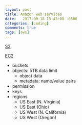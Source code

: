 ```yaml
---
layout: post
title: Amazon web services
date:   2017-09-18 13:43:08 -0500
categories: [coding]
comments: true
tags: [aws]
---
```


[S3](http://docs.aws.amazon.com/AmazonS3/latest/dev/Welcome.html)

[EC2](http://docs.aws.amazon.com/AWSEC2/latest/UserGuide/concepts.html)


* buckets
* objects: 5TB data limit
    * object data
    * metadata: name/value pairs
* permission
* keys
* regions
    * US East (N. Virginia)
    * US East (Ohio)
    * US West (N. California)
    * US West (Oregon)
